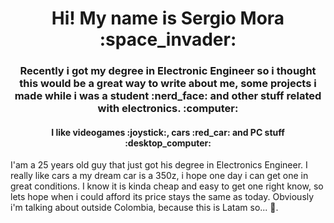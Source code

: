 

<!--
**smorap/smorap** is a ✨ _special_ ✨ repository because its `README.md` (this file) appears on your GitHub profile.

Here are some ideas to get you started:

- 🔭 I’m currently working on ...
- 🌱 I’m currently learning ...
- 👯 I’m looking to collaborate on ...
- 🤔 I’m looking for help with ...
- 💬 Ask me about ...
- 📫 How to reach me: ...
- 😄 Pronouns: ...
- ⚡ Fun fact: ...
-->

<h1 align="center"> Hi!  My name is Sergio Mora :space_invader: </h1>

<h3 align="center"> Recently i got my degree in Electronic Engineer so i thought this would be a great way to write about me, some projects i made while i was a student :nerd_face: and other stuff related with electronics. :computer: </h3>

<h4 align="center"> I like videogames :joystick:, cars :red_car: and PC stuff :desktop_computer: </h4>


I'am a 25 years old guy that just got his degree in Electronics Engineer. I really like cars a my dream car is a 350z, i hope one day i can get one in great conditions. I know it is kinda cheap and easy to get one right know, so lets hope when i could afford its price stays the same as today. Obviously i'm talking about outside Colombia, because this is Latam so... :pray:.

